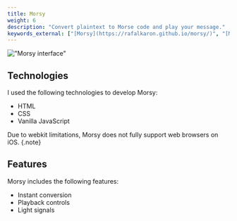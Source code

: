 ```yaml
---
title: Morsy
weight: 6
description: "Convert plaintext to Morse code and play your message."
keywords_external: ["[Morsy](https://rafalkaron.github.io/morsy/)", "[Morsy on GitHub](https://github.com/rafalkaron/morsy)"]
---
```


!["Morsy interface"](/media/morsy/morsy.png)

## Technologies

I used the following technologies to develop Morsy:

* HTML
* CSS
* Vanilla JavaScript

Due to webkit limitations, Morsy does not fully support web browsers on iOS.
{.note}

## Features

Morsy includes the following features:

* Instant conversion
* Playback controls
* Light signals
